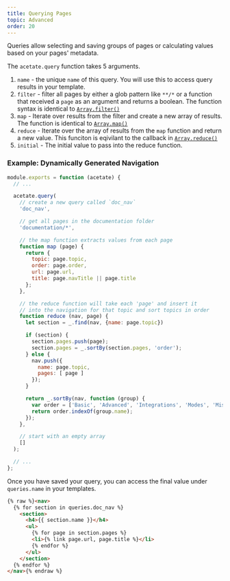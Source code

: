 ```yaml
---
title: Querying Pages
topic: Advanced
order: 20
---
```


Queries allow selecting and saving groups of pages or calculating values based on your pages' metadata.

The `acetate.query` function takes 5 arguments.

1. `name` - the unique `name` of this query. You will use this to access query results in your template.
2. `filter` - filter all pages by either a glob pattern like `**/*` or a function that received a `page` as an argument and returns a boolean. The function syntax is identical to [`Array.filter()`](https://developer.mozilla.org/en-US/docs/Web/JavaScript/Reference/Global_Objects/Array/filter)
3. `map` - Iterate over results from the filter and create a new array of results. The function is identical to [`Array.map()`](https://developer.mozilla.org/en-US/docs/Web/JavaScript/Reference/Global_Objects/Array/map)
4. `reduce` - Iterate over the array of results from the `map` function and return a new value. This funciton is eqivilant to the callback in [`Array.reduce()`](https://developer.mozilla.org/en-US/docs/Web/JavaScript/Reference/Global_Objects/Array/Reduce)
5. `initial` - The initial value to pass into the reduce function.

### Example: Dynamically Generated Navigation

```js
module.exports = function (acetate) {
  // ...

  acetate.query(
    // create a new query called `doc_nav`
    'doc_nav',

    // get all pages in the documentation folder
    'documentation/*',

    // the map function extracts values from each page
    function map (page) {
      return {
        topic: page.topic,
        order: page.order,
        url: page.url,
        title: page.navTitle || page.title
      };
    },

    // the reduce function will take each 'page' and insert it
    // into the navigation for that topic and sort topics in order
    function reduce (nav, page) {
      let section = _.find(nav, {name: page.topic})

      if (section) {
        section.pages.push(page);
        section.pages = _.sortBy(section.pages, 'order');
      } else {
        nav.push({
          name: page.topic,
          pages: [ page ]
        });
      }

      return _.sortBy(nav, function (group) {
        var order = ['Basic', 'Advanced', 'Integrations', 'Modes', 'Misc.'];
        return order.indexOf(group.name);
      });
    },

    // start with an empty array
    []
  );

  // ...
};
```

Once you have saved your query, you can access the final value under `queries.name` in your templates.

```html
{% raw %}<nav>
  {% for section in queries.doc_nav %}
    <section>
      <h4>{{ section.name }}</h4>
      <ul>
        {% for page in section.pages %}
        <li>{% link page.url, page.title %}</li>
        {% endfor %}
      </ul>
    </section>
  {% endfor %}
</nav>{% endraw %}
```
